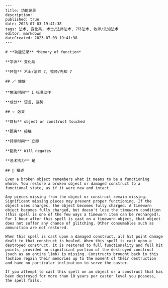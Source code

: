 
    ---
    title: 功能记录
    description: 
    published: true
    date: 2023-07-03 19:41:38
    tags: 法术, 变化系, 术士/法师法术, 7环法术, 牧师/先知法术
    editor: markdown
    dateCreated: 2023-07-03 19:41:38
    ---

    # **功能记录** *Memory of function*

    **学派** 变化系 

    **环位** 术士/法师 7, 牧师/先知 7

    ## 🪄 施放

    **施法时间** 1 标准动作

    **成分** 语言, 姿势

    ## ✨ 效果 

    **目标** object or construct touched 

    **距离** 接触  

    **持续时间** 立即 

    **豁免** Will negates

    **法术抗力** 是

    ## 📖 描述

    Even a broken object remembers what it means to be a functioning whole. You restore a broken object or damaged construct to a functional state, as if it were new and intact.

    Any pieces missing from the object or construct remain missing. Significant missing pieces may prevent proper functioning. If the object uses charges, the object becomes fully charged. A timeworn object becomes fully charged, but doesn't lose the timeworn condition (this spell is one of the few ways a timeworn item can be recharged). For 1 hour after this spell is cast on a timeworn object, that object does not suffer any chance of glitching. Other consumables such as ammunition are not restored.

    When this spell is cast upon a damaged construct, all hit point damage dealt to that construct is healed. When this spell is cast upon a destroyed construct, it is restored to full functionality and full hit points, provided no significant portion of the destroyed construct (such as an entire limb) is missing. Constructs brought back in this fashion regain their memories up to the moment of their destruction and have no particular inclination to serve the caster.

    If you attempt to cast this spell on an object or a construct that has been destroyed for more than 10 years per caster level you possess, the spell fails.
    